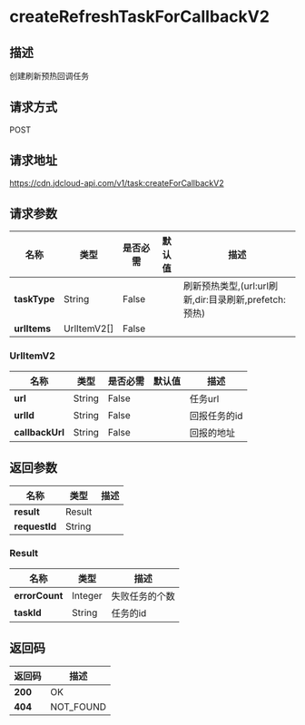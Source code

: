 # createRefreshTaskForCallbackV2


## 描述
创建刷新预热回调任务

## 请求方式
POST

## 请求地址
https://cdn.jdcloud-api.com/v1/task:createForCallbackV2


## 请求参数
|名称|类型|是否必需|默认值|描述|
|---|---|---|---|---|
|**taskType**|String|False| |刷新预热类型,(url:url刷新,dir:目录刷新,prefetch:预热)|
|**urlItems**|UrlItemV2[]|False| | |

### UrlItemV2
|名称|类型|是否必需|默认值|描述|
|---|---|---|---|---|
|**url**|String|False| |任务url|
|**urlId**|String|False| |回报任务的id|
|**callbackUrl**|String|False| |回报的地址|

## 返回参数
|名称|类型|描述|
|---|---|---|
|**result**|Result| |
|**requestId**|String| |

### Result
|名称|类型|描述|
|---|---|---|
|**errorCount**|Integer|失败任务的个数|
|**taskId**|String|任务的id|

## 返回码
|返回码|描述|
|---|---|
|**200**|OK|
|**404**|NOT_FOUND|
